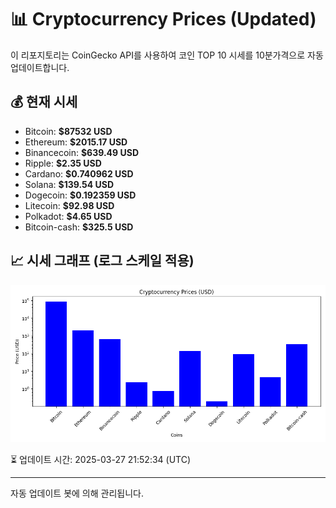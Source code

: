 
# 📊 Cryptocurrency Prices (Updated)

이 리포지토리는 CoinGecko API를 사용하여 코인 TOP 10 시세를 10분가격으로 자동 업데이트합니다.

## 💰 현재 시세
- Bitcoin: **$87532 USD**
- Ethereum: **$2015.17 USD**
- Binancecoin: **$639.49 USD**
- Ripple: **$2.35 USD**
- Cardano: **$0.740962 USD**
- Solana: **$139.54 USD**
- Dogecoin: **$0.192359 USD**
- Litecoin: **$92.98 USD**
- Polkadot: **$4.65 USD**
- Bitcoin-cash: **$325.5 USD**

## 📈 시세 그래프 (로그 스케일 적용)
![Crypto Prices](crypto_prices.png)

⏳ 업데이트 시간: 2025-03-27 21:52:34 (UTC)

---
자동 업데이트 봇에 의해 관리됩니다.
